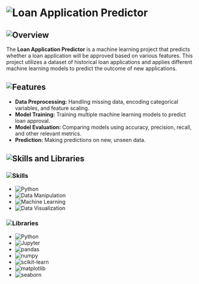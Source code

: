 # ![Loan Application Predictor](https://img.shields.io/badge/-Loan%20Application%20Predictor-007ACC?style=for-the-badge&logo=project&logoColor=white)

## ![Overview](https://img.shields.io/badge/-Overview-FF6F00?style=for-the-badge&logo=information&logoColor=white)
The **Loan Application Predictor** is a machine learning project that predicts whether a loan application will be approved based on various features. This project utilizes a dataset of historical loan applications and applies different machine learning models to predict the outcome of new applications.

## ![Features](https://img.shields.io/badge/-Features-00C853?style=for-the-badge&logo=features&logoColor=white)
- **Data Preprocessing:** Handling missing data, encoding categorical variables, and feature scaling.
- **Model Training:** Training multiple machine learning models to predict loan approval.
- **Model Evaluation:** Comparing models using accuracy, precision, recall, and other relevant metrics.
- **Prediction:** Making predictions on new, unseen data.

## ![Skills and Libraries](https://img.shields.io/badge/-Skills%20and%20Libraries-FFB300?style=for-the-badge&logo=tools&logoColor=white) 

### ![Skills](https://img.shields.io/badge/-Skills-4CAF50?style=for-the-badge&logo=skillshare&logoColor=white) 
- ![Python](https://img.shields.io/badge/-Python-3776AB?style=flat&logo=python&logoColor=white) 
- ![Data Manipulation](https://img.shields.io/badge/-Data%20Manipulation-4B8BBE?style=flat&logo=databricks&logoColor=white) 
- ![Machine Learning](https://img.shields.io/badge/-Machine%20Learning-F7931E?style=flat&logo=googlecolab&logoColor=white) 
- ![Data Visualization](https://img.shields.io/badge/-Data%20Visualization-FFDD44?style=flat&logo=tableau&logoColor=white) 

### ![Libraries](https://img.shields.io/badge/-Libraries-4CAF50?style=for-the-badge&logo=librarything&logoColor=white) 
- ![Python](https://img.shields.io/badge/-Python%203.x-3776AB?style=flat&logo=python&logoColor=white) 
- ![Jupyter](https://img.shields.io/badge/-Jupyter%20Notebook-F37626?style=flat&logo=jupyter&logoColor=white) 
- ![pandas](https://img.shields.io/badge/-pandas-150458?style=flat&logo=pandas&logoColor=white) 
- ![numpy](https://img.shields.io/badge/-numpy-013243?style=flat&logo=numpy&logoColor=white)
- ![scikit-learn](https://img.shields.io/badge/-scikit--learn-F7931E?style=flat&logo=scikit-learn&logoColor=white) 
- ![matplotlib](https://img.shields.io/badge/-matplotlib-11557C?style=flat&logo=matplotlib&logoColor=white) 
- ![seaborn](https://img.shields.io/badge/-seaborn-9F9F9F?style=flat&logoColor=white) 

